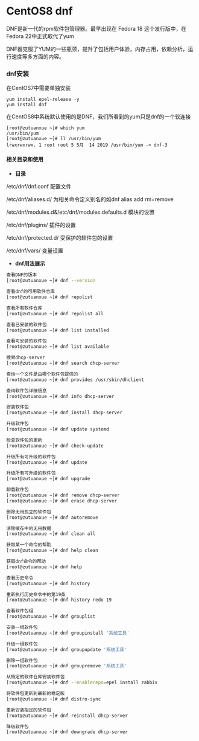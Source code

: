 # CentOS8 dnf

DNF是新一代的rpm软件包管理器。最早出现在 Fedora 18 这个发行版中，在Fedora 22中正式取代了yum

DNF器克服了YUM的一些瓶颈，提升了包括用户体验，内存占用，依赖分析，运行速度等多方面的内容。

### dnf安装

在CentOS7中需要单独安装

```
yum install epel-release -y
yum install dnf
```

在CentOS8中系统默认使用的是DNF，我们所看到的yum只是dnf的一个软连接

```
[root@zutuanxue ~]# which yum
/usr/bin/yum
[root@zutuanxue ~]# ll /usr/bin/yum 
lrwxrwxrwx. 1 root root 5 5月  14 2019 /usr/bin/yum -> dnf-3
```

#### **相关目录和使用**

* **目录**

/etc/dnf/dnf.conf 配置文件

/etc/dnf/aliases.d/ 为相关命令定义别名的如dnf alias add rm=remove

/etc/dnf/modules.d&/etc/dnf/modules.defaults.d 模块的设置

/etc/dnf/plugins/ 插件的设置

/etc/dnf/protected.d/ 受保护的软件包的设置

/etc/dnf/vars/ 变量设置

* **dnf用法展示**

```bash
查看DNF的版本
[root@zutuanxue ~]# dnf --version

查看dnf的可用软件仓库
[root@zutuanxue ~]# dnf repolist

查看所有软件仓库
[root@zutuanxue ~]# dnf repolist all

查看已安装的软件包
[root@zutuanxue ~]# dnf list installed	  

查看可安装的软件包
[root@zutuanxue ~]# dnf list available 

搜索dhcp-server
[root@zutuanxue ~]# dnf search dhcp-server

查询一个文件是由哪个软件包提供的
[root@zutuanxue ~]# dnf provides /usr/sbin/dhclient

查询软件包详细信息
[root@zutuanxue ~]# dnf info dhcp-server

安装软件包
[root@zutuanxue ~]# dnf install dhcp-server

升级软件包
[root@zutuanxue ~]# dnf update systemd

检查软件包的更新
[root@zutuanxue ~]# dnf check-update

升级所有可升级的软件包
[root@zutuanxue ~]# dnf update

升级所有可升级的软件包
[root@zutuanxue ~]# dnf upgrade

卸载软件包
[root@zutuanxue ~]# dnf remove dhcp-server
[root@zutuanxue ~]# dnf erase dhcp-server

删除无用孤立的软件包
[root@zutuanxue ~]# dnf autoremove

清除缓存中的无用数据
[root@zutuanxue ~]# dnf clean all

获取某一个命令的帮助
[root@zutuanxue ~]# dnf help clean

获取dnf命令的帮助
[root@zutuanxue ~]# dnf help

查看历史命令
[root@zutuanxue ~]# dnf history

重新执行历史命令中的第19条
[root@zutuanxue ~]# dnf history redo 19

查看软件包组
[root@zutuanxue ~]# dnf grouplist

安装一组软件包
[root@zutuanxue ~]# dnf groupinstall '系统工具' 

升级一组软件包
[root@zutuanxue ~]# dnf groupupdate '系统工具'

删除一组软件包
[root@zutuanxue ~]# dnf groupremove '系统工具'

从特定的软件仓库安装软件包
[root@zutuanxue ~]# dnf --enablerepo=epel install zabbix

将软件包更新到最新的稳定版
[root@zutuanxue ~]# dnf distro-sync

重新安装指定的软件包
[root@zutuanxue ~]# dnf reinstall dhcp-server

降级软件包
[root@zutuanxue ~]# dnf downgrade dhcp-server
```
